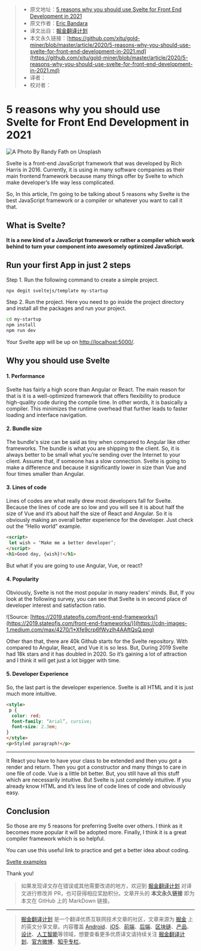 > * 原文地址：[5 reasons why you should use Svelte for Front End Development in 2021](https://medium.com/javascript-in-plain-english/5-reasons-why-you-should-use-svelte-for-front-end-development-in-2021-c9e84db4f55c)
> * 原文作者：[Eric Bandara](https://medium.com/@ericbandara95)
> * 译文出自：[掘金翻译计划](https://github.com/xitu/gold-miner)
> * 本文永久链接：[https://github.com/xitu/gold-miner/blob/master/article/2020/5-reasons-why-you-should-use-svelte-for-front-end-development-in-2021.md](https://github.com/xitu/gold-miner/blob/master/article/2020/5-reasons-why-you-should-use-svelte-for-front-end-development-in-2021.md)
> * 译者：
> * 校对者：

# 5 reasons why you should use Svelte for Front End Development in 2021

![A Photo By [Randy Fath](https://unsplash.com/@randyfath) on [Unsplash](https://unsplash.com/)](https://cdn-images-1.medium.com/max/2000/0*Ri1Sl9cP2_ry2vYJ)

Svelte is a front-end JavaScript framework that was developed by Rich Harris in 2016. Currently, it is using in many software companies as their main frontend framework because many things offer by Svelte to which make developer’s life way less complicated.

So, In this article, I’m going to be talking about 5 reasons why Svelte is the best JavaScript framework or a compiler or whatever you want to call it that.

## What is Svelte?

**It is a new kind of a JavaScript framework or rather a compiler which work behind to turn your component into awesomely optimized JavaScript.**

## Run your first App in just 2 steps

Step 1. Run the following command to create a simple project.

```bash
npx degit sveltejs/template my-startup
```

Step 2. Run the project. Here you need to go inside the project directory and install all the packages and run your project.

```bash
cd my-startup
npm install
npm run dev
```

Your Svelte app will be up on [http://localhost:5000/](http://localhost:5000/).

## Why you should use Svelte

#### 1. Performance

Svelte has fairly a high score than Angular or React. The main reason for that is it is a well-optimized framework that offers flexibility to produce high-quality code during the compile time. In other words, it is basically a compiler. This minimizes the runtime overhead that further leads to faster loading and interface navigation.

#### 2. Bundle size

The bundle's size can be said as tiny when compared to Angular like other frameworks. The bundle is what you are shipping to the client. So, it is always better to be small what you’re sending over the Internet to your client. Assume that, if someone has a slow connection. Svelte is going to make a difference and because it significantly lower in size than Vue and four times smaller than Angular.

#### 3. Lines of code

Lines of codes are what really drew most developers fall for Svelte. Because the lines of code are so low and you will see it is about half the size of Vue and it’s about half the size of React and Angular. So it is obviously making an overall better experience for the developer. Just check out the “Hello world” example.

```html
<script>
 let wish = ‘Make me a better developer’;
</script>
<h1>Good day, {wish}!</h1>
```

But what if you are going to use Angular, Vue, or react?

#### 4. Popularity

Obviously, Svelte is not the most popular in many readers' minds. But, If you look at the following survey, you can see that Svelte is in second place of developer interest and satisfaction ratio.

![Source: [https://2019.stateofjs.com/front-end-frameworks/](https://2019.stateofjs.com/front-end-frameworks/)](https://cdn-images-1.medium.com/max/4270/1*Xfe9crp6fWvzlh4AAftQsQ.png)

Other than that, there are 40k Github starts for the Svelte repository. With compared to Angular, React, and Vue it is so less. But, During 2019 Svelte had 18k stars and it has doubled in 2020. So it’s gaining a lot of attraction and I think it will get just a lot bigger with time.

#### 5. Developer Experience

So, the last part is the developer experience. Svelte is all HTML and it is just much more intuitive.

```html
<style>
 p {
  color: red;
  font-family: ‘Arial’, cursive;
  font-size: 2.3em;
}
</style>
<p>Styled paragraph!</p>
```

---

It React you have to have your class to be extended and then you got a render and return. Then you got a constructor and many things to care in one file of code. Vue is a little bit better. But, you still have all this stuff which are necessarily intuitive. But Svelte is just completely intuitive. If you already know HTML and it’s less line of code lines of code and obviously easy.

## Conclusion

So those are my 5 reasons for preferring Svelte over others. I think as it becomes more popular it will be adopted more. Finally, I think it is a great compiler framework which is so helpful.

You can use this useful link to practice and get a better idea about coding.

[Svelte examples](https://svelte.dev/examples#hello-world)

Thank you!

> 如果发现译文存在错误或其他需要改进的地方，欢迎到 [掘金翻译计划](https://github.com/xitu/gold-miner) 对译文进行修改并 PR，也可获得相应奖励积分。文章开头的 **本文永久链接** 即为本文在 GitHub 上的 MarkDown 链接。

---

> [掘金翻译计划](https://github.com/xitu/gold-miner) 是一个翻译优质互联网技术文章的社区，文章来源为 [掘金](https://juejin.im) 上的英文分享文章。内容覆盖 [Android](https://github.com/xitu/gold-miner#android)、[iOS](https://github.com/xitu/gold-miner#ios)、[前端](https://github.com/xitu/gold-miner#前端)、[后端](https://github.com/xitu/gold-miner#后端)、[区块链](https://github.com/xitu/gold-miner#区块链)、[产品](https://github.com/xitu/gold-miner#产品)、[设计](https://github.com/xitu/gold-miner#设计)、[人工智能](https://github.com/xitu/gold-miner#人工智能)等领域，想要查看更多优质译文请持续关注 [掘金翻译计划](https://github.com/xitu/gold-miner)、[官方微博](http://weibo.com/juejinfanyi)、[知乎专栏](https://zhuanlan.zhihu.com/juejinfanyi)。

